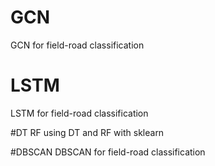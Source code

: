 # GCN
GCN for field-road classification

# LSTM
LSTM for field-road classification

#DT RF
using DT and RF with sklearn

#DBSCAN
DBSCAN for field-road classification
